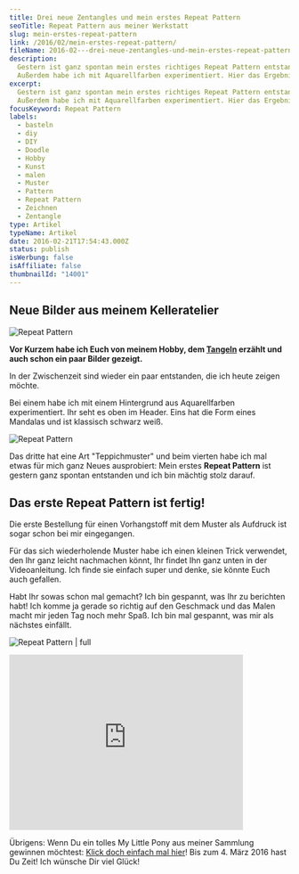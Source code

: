 ```yaml
---
title: Drei neue Zentangles und mein erstes Repeat Pattern
seoTitle: Repeat Pattern aus meiner Werkstatt
slug: mein-erstes-repeat-pattern
link: /2016/02/mein-erstes-repeat-pattern/
fileName: 2016-02---drei-neue-zentangles-und-mein-erstes-repeat-pattern.md
description:
  Gestern ist ganz spontan mein erstes richtiges Repeat Pattern entstanden!
  Außerdem habe ich mit Aquarellfarben experimentiert. Hier das Ergebnis.
excerpt:
  Gestern ist ganz spontan mein erstes richtiges Repeat Pattern entstanden!
  Außerdem habe ich mit Aquarellfarben experimentiert. Hier das Ergebnis.
focusKeyword: Repeat Pattern
labels:
  - basteln
  - diy
  - DIY
  - Doodle
  - Hobby
  - Kunst
  - malen
  - Muster
  - Pattern
  - Repeat Pattern
  - Zeichnen
  - Zentangle
type: Artikel
typeName: Artikel
date: 2016-02-21T17:54:43.000Z
status: publish
isWerbung: false
isAffiliate: false
thumbnailId: "14001"
---
```


## Neue Bilder aus meinem Kelleratelier

![Repeat Pattern](http://cardamonchai.com/wp-content/uploads/2016/02/24541647974_6227d718cc_z-640x640.jpg "Mandala klassisch schwarz weiß")

<strong>Vor Kurzem habe ich Euch von meinem Hobby, dem
<a href="http://cardamonchai.com/2016/02/zentangle-malen-als-kreative-prokrastination/">Tangeln</a>
erzählt und auch schon ein paar Bilder gezeigt. </strong>

In der Zwischenzeit sind wieder ein paar entstanden, die ich heute zeigen
möchte.

Bei einem habe ich mit einem Hintergrund aus Aquarellfarben experimentiert. Ihr
seht es oben im Header. Eins hat die Form eines Mandalas und ist klassisch
schwarz weiß.

![Repeat Pattern](http://cardamonchai.com/wp-content/uploads/2016/02/25079081991_48665cac29_z-640x640.jpg 'Doodle mit "Teppichmuster"')

Das dritte hat eine Art "Teppichmuster" und beim vierten habe ich mal etwas für
mich ganz Neues ausprobiert: Mein erstes <strong>Repeat Pattern</strong> ist
gestern ganz spontan entstanden und ich bin mächtig stolz darauf.

## Das erste Repeat Pattern ist fertig!

Die erste Bestellung für einen Vorhangstoff mit dem Muster als Aufdruck ist
sogar schon bei mir eingegangen.

Für das sich wiederholende Muster habe ich einen kleinen Trick verwendet, den
Ihr ganz leicht nachmachen könnt, Ihr findet Ihn ganz unten in der
Videoanleitung. Ich finde sie einfach super und denke, sie könnte Euch auch
gefallen.

Habt Ihr sowas schon mal gemacht? Ich bin gespannt, was Ihr zu berichten habt!
Ich komme ja gerade so richtig auf den Geschmack und das Malen macht mir jeden
Tag noch mehr Spaß. Ich bin mal gespannt, was mir als nächstes einfällt.

![Repeat Pattern | full](http://cardamonchai.com/wp-content/uploads/2016/02/25054073102_2296930126_z.jpg "Mein erstes Repeat Pattern")

<iframe src="https://www.youtube.com/embed/SHpxy4bxpBU" width="420" height="315" frameborder="0" allowfullscreen="allowfullscreen"></iframe>

Übrigens: Wenn Du ein tolles My Little Pony aus meiner Sammlung gewinnen
möchtest:
<a href="http://cardamonchai.com/2016/02/my-little-pony-zu-gewinnen-verlosung/">Klick
doch einfach mal hier</a>! Bis zum 4. März 2016 hast Du Zeit! Ich wünsche Dir
viel Glück!
